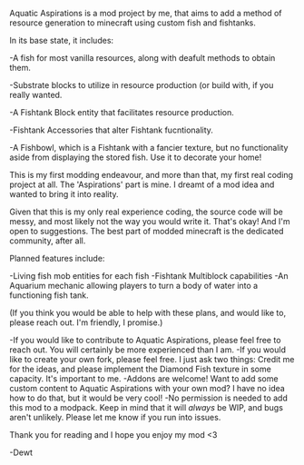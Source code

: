 Aquatic Aspirations is a mod project by me, that aims to add a method of resource generation to minecraft using custom fish and fishtanks.

In its base state, it includes:

-A fish for most vanilla resources, along with deafult methods to obtain them.

-Substrate blocks to utilize in resource production (or build with, if you really wanted.

-A Fishtank Block entity that facilitates resource production.

-Fishtank Accessories that alter Fishtank fucntionality.

-A Fishbowl, which is a Fishtank with a fancier texture, but no functionality aside from displaying the stored fish. Use it to decorate your home!

This is my first modding endeavour, and more than that, my first real coding project at all. The 'Aspirations' part is mine. I dreamt of a mod idea and wanted to bring it into reality.

Given that this is my only real experience coding, the source code will be messy, and most likely not the way you would write it. That's okay! And I'm open to suggestions. The best part of modded minecraft is the dedicated community, after all.

Planned features include:

-Living fish mob entities for each fish
-Fishtank Multiblock capabilities
-An Aquarium mechanic allowing players to turn a body of water into a functioning fish tank.

(If you think you would be able to help with these plans, and would like to, please reach out. I'm friendly, I promise.)

-If you would like to contribute to Aquatic Aspirations, please feel free to reach out. You will certainly be more experienced than I am.
-If you would like to create your own fork, please feel free. I just ask two things: Credit me for the ideas, and please implement the Diamond Fish texture in some capacity. It's important to me.
-Addons are welcome! Want to add some custom content to Aquatic Aspirations with your own mod? I have no idea how to do that, but it would be very cool!
-No permission is needed to add this mod to a modpack. Keep in mind that it will *always* be WIP, and bugs aren't unlikely. Please let me know if you run into issues.

Thank you for reading and I hope you enjoy my mod <3

-Dewt
